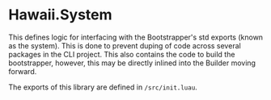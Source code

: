 # Hawaii.System

This defines logic for interfacing with the Bootstrapper's std exports (known as
the system). This is done to prevent duping of code across several packages in
the CLI project. This also contains the code to build the bootstrapper, however,
this may be directly inlined into the Builder moving forward.

The exports of this library are defined in `/src/init.luau`.